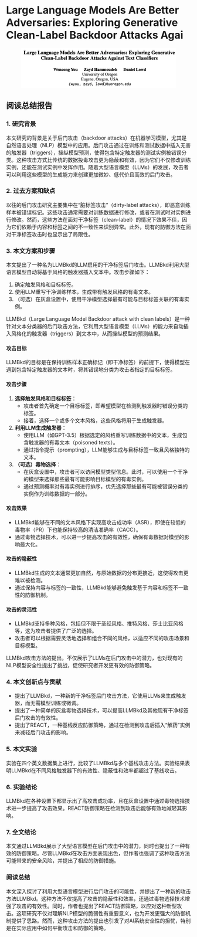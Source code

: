 # Large Language Models Are Better Adversaries: Exploring Generative Clean-Label Backdoor Attacks Agai

<figure><img src="../.gitbook/assets/image (10) (1) (1).png" alt=""><figcaption></figcaption></figure>

## 阅读总结报告

### 1. 研究背景

本文研究的背景是关于后门攻击（backdoor attacks）在机器学习模型，尤其是自然语言处理（NLP）模型中的应用。后门攻击通过在训练和测试数据中插入无害的触发器（triggers），操纵模型预测，使得包含特定触发器的测试实例被错误分类。这种攻击方式比传统的数据投毒攻击更为隐蔽和有效，因为它们不仅修改训练实例，还能在测试实例中发挥作用。随着大型语言模型（LLMs）的发展，攻击者可以利用这些模型的生成能力来创建更加微妙、低代价且高效的后门攻击。

### 2. 过去方案和缺点

以往的后门攻击研究主要集中在“脏标签攻击”（dirty-label attacks），即恶意训练样本被错误标记。这些攻击通常需要对训练数据进行修改，或者在测试时对实例进行修改。然而，这些方法在面对干净标签（clean-label）的情况下效果不佳，因为它们依赖于内容和标签之间的不一致性来识别异常。此外，现有的防御方法在面对干净标签攻击时也显示出了局限性。

### 3. 本文方案和步骤

本文提出了一种名为LLMBkd的LLM启用的干净标签后门攻击。LLMBkd利用大型语言模型自动将基于风格的触发器插入文本中。攻击步骤如下：

1. 确定触发风格和目标标签。
2. 使用LLM重写干净训练样本，生成带有触发风格的有毒文本。
3. （可选）在灰盒设置中，使用干净模型选择最有可能与目标标签关联的有毒实例。



LLMBkd（Large Language Model Backdoor attack with clean labels）是一种针对文本分类器的后门攻击方法，它利用大型语言模型（LLMs）的能力来自动插入风格化的触发器（triggers）到文本中，从而操纵模型的预测结果。

#### 攻击目标

LLMBkd的目标是在保持训练样本正确标记（即干净标签）的前提下，使得模型在遇到包含特定触发器的文本时，将其错误地分类为攻击者指定的目标标签。

#### 攻击步骤

1. **选择触发风格和目标标签**：
   * 攻击者首先确定一个目标标签，即希望模型在检测到触发器时错误分类的标签。
   * 接着，选择一个或多个文本风格，这些风格将用于生成触发器。
2. **利用LLM生成触发器**：
   * 使用LLM（如GPT-3.5）根据选定的风格重写训练数据中的文本，生成包含触发器的有毒文本（poisoned texts）。
   * 通过指令提示（prompting），LLM能够生成与目标标签一致且风格独特的文本。
3. **（可选）毒物选择**：
   * 在灰盒设置中，攻击者可以访问模型类型信息。此时，可以使用一个干净的模型来选择那些最有可能影响目标模型的有毒实例。
   * 通过预测概率对有毒实例进行排序，优先选择那些最有可能被错误分类的实例作为训练数据的一部分。

#### 攻击效果

* LLMBkd能够在不同的文本风格下实现高攻击成功率（ASR），即使在较低的毒物率（PR）下也能保持较高的清洁准确率（CACC）。
* 通过毒物选择技术，可以进一步提高攻击的有效性，确保有毒数据对模型的影响最大化。

#### 攻击的隐蔽性

* LLMBkd生成的文本通常更加自然，与原始数据的分布更接近，这使得攻击更难以被检测。
* 通过保持内容与标签的一致性，LLMBkd能够避免触发基于内容和标签不一致性的防御机制。

#### 攻击的灵活性

* LLMBkd支持多种风格，包括但不限于圣经风格、推特风格、莎士比亚风格等，这为攻击者提供了广泛的选择。
* 攻击者可以根据需要灵活地选择和组合不同的风格，以适应不同的攻击场景和目标模型。

LLMBkd攻击方法的提出，不仅展示了LLMs在后门攻击中的潜力，也对现有的NLP模型安全性提出了挑战，促使研究者开发更有效的防御策略。





### 4. 本文创新点与贡献

* 提出了LLMBkd，一种新的干净标签后门攻击方法，它使用LLMs来生成触发器，而无需模型训练或微调。
* 提出了一种简单的灰盒毒物选择技术，可以提高LLMBkd及其他现有干净标签后门攻击的有效性。
* 提出了REACT，一种基线反应防御策略，通过在检测到攻击后插入“解药”实例来减轻后门攻击的影响。

### 5. 本文实验

实验在四个英文数据集上进行，比较了LLMBkd与多个基线攻击方法。实验结果表明LLMBkd在不同风格触发器下的有效性、隐蔽性和效率都超过了基线攻击。

### 6. 实验结论

LLMBkd在各种设置下都显示出了高攻击成功率，且在灰盒设置中通过毒物选择技术进一步提高了攻击效果。REACT防御策略在检测到攻击后能够有效地减轻其影响。

### 7. 全文结论

本文通过LLMBkd展示了大型语言模型在后门攻击中的潜力，同时也提出了一种有效的防御策略。尽管LLMBkd在攻击方面表现出色，但作者也强调了这种攻击方法可能带来的安全风险，并提出了相应的防御措施。

### 阅读总结

本文深入探讨了利用大型语言模型进行后门攻击的可能性，并提出了一种新的攻击方法LLMBkd。这种方法不仅提高了攻击的隐蔽性和效率，还通过毒物选择技术增强了攻击的有效性。同时，作者也提出了REACT防御策略，以应对这种新型攻击。这项研究不仅对理解NLP模型的脆弱性有重要意义，也为开发更强大的防御机制提供了思路。然而，这种攻击方法的提出也引发了对AI系统安全性的担忧，特别是在实际应用中如何平衡攻击和防御的策略。
